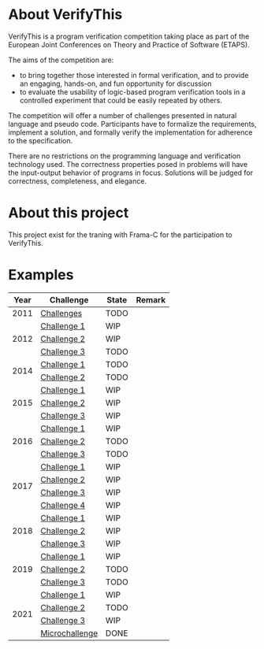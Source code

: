# About VerifyThis

VerifyThis is a program verification competition taking place as part of the European Joint Conferences on Theory 
and Practice of Software (ETAPS).

The aims of the competition are:

- to bring together those interested in formal verification, and to provide an engaging, hands-on, and fun opportunity for discussion 
- to evaluate the usability of logic-based program verification tools in a controlled experiment that could be easily repeated by others. 

The competition will offer a number of challenges presented in natural language and pseudo code. 
Participants have to formalize the requirements, implement a solution, and formally verify the implementation for adherence to the specification. 

There are no restrictions on the programming language and verification technology used. The correctness properties posed in problems 
will have the input-output behavior of programs in focus. Solutions will be judged for correctness, completeness, and elegance. 

# About this project

This project exist for the traning with Frama-C for the participation to VerifyThis.

# Examples

<table>
    <thead>
        <tr>
            <th>Year</th>
            <th>Challenge</th>
            <th>State</th>
            <th>Remark</th>
        </tr>
    </thead>
    <tbody>
        <tr>
            <td>2011</td>
            <td><a href = "https://github.com/lyonel2017/VerifyThis-2017/tree/master/2011/">Challenges</td>
            <td>TODO</td>
            <td></td>
        </tr>
       <tr>
            <td rowspan=3>2012</td>
            <td><a href = "https://github.com/lyonel2017/VerifyThis-2017/tree/master/2012/challenge_1">Challenge 1</td>
            <td>WIP</td>
            <td></td>
        </tr>
        <tr>
            <td><a href = "https://github.com/lyonel2017/VerifyThis-2017/tree/master/2012/challenge_2">Challenge 2</td>
            <td>WIP</td>
            <td></td>
        </tr>
        <tr>
            <td><a href = "https://github.com/lyonel2017/VerifyThis-2017/tree/master/2012/challenge_3">Challenge 3</td>
            <td>TODO</td>
            <td></td>
        </tr>
        <tr>
            <td rowspan=2>2014</td>
            <td><a href = "https://github.com/lyonel2017/VerifyThis-2017/tree/master/2014/challenge_1">Challenge 1</td>
            <td>TODO</td>
            <td></td>
        </tr>
        <tr>
            <td><a href = "https://github.com/lyonel2017/VerifyThis-2017/tree/master/2014/challenge_2">Challenge 2</td>
            <td>TODO</td>
            <td></td>
        </tr>
        <tr>
            <td rowspan=3>2015</td>
            <td><a href = "https://github.com/lyonel2017/VerifyThis-2017/tree/master/2015/challenge_1">Challenge 1</td>
            <td>WIP</td>
            <td></td>
        </tr>
        <tr>
            <td><a href = "https://github.com/lyonel2017/VerifyThis-2015/tree/master/2019/challenge_2">Challenge 2</td>
            <td>WIP</td>
            <td></td>
        </tr>
        <tr>
            <td><a href = "https://github.com/lyonel2017/VerifyThis-2015/tree/master/2019/challenge_3">Challenge 3</td>
            <td>WIP</td>
            <td></td>
        </tr>
        <tr>
            <td rowspan=3>2016</td>
            <td><a href = "https://github.com/lyonel2017/VerifyThis-2017/tree/master/2016/challenge_1">Challenge 1</td>
            <td>WIP</td>
            <td></td>
        </tr>
        <tr>
            <td><a href = "https://github.com/lyonel2017/VerifyThis-2017/tree/master/2016/challenge_2">Challenge 2</td>
            <td> TODO</td>
            <td></td>
        </tr>
        <tr>
            <td><a href = "https://github.com/lyonel2017/VerifyThis-2017/tree/master/2016/challenge_3">Challenge 3</td>
            <td> TODO</td>
            <td></td>
        </tr>
        <tr>
            <td rowspan=4>2017</td>
            <td><a href = "https://github.com/lyonel2017/VerifyThis-2017/tree/master/2017/challenge_1">Challenge 1</td>
            <td>WIP</td>
            <td></td>
        </tr>
        <tr>
            <td><a href = "https://github.com/lyonel2017/VerifyThis-2017/tree/master/2017/challenge_2">Challenge 2</td>
            <td>WIP</td>
            <td></td>
        </tr>
        <tr>
            <td><a href = "https://github.com/lyonel2017/VerifyThis-2017/tree/master/2017/challenge_3">Challenge 3</td>
            <td>WIP</td>
            <td></td>
        </tr>
        <tr>
            <td><a href = "https://github.com/lyonel2017/VerifyThis-2017/tree/master/2017/challenge_4">Challenge 4</td>
            <td>WIP</td>
            <td></td>
        </tr>
        <tr>
            <td rowspan=3>2018</td>
            <td><a href = "https://github.com/lyonel2017/VerifyThis-2017/tree/master/2018/challenge_1">Challenge 1</td>
            <td>WIP</td>
            <td></td>
        </tr>
        <tr>
            <td><a href = "https://github.com/lyonel2017/VerifyThis-2017/tree/master/2018/challenge_2">Challenge 2</td>
            <td>WIP</td>
            <td></td>
        </tr>
        <tr>
            <td><a href = "https://github.com/lyonel2017/VerifyThis-2017/tree/master/2018/challenge_3">Challenge 3</td>
            <td>WIP</td>
            <td></td>
        </tr>
        <tr>
            <td rowspan=3>2019</td>
            <td><a href = "https://github.com/lyonel2017/VerifyThis-2017/tree/master/2019/challenge_1">Challenge 1</a></td>
            <td>WIP</td>
            <td></td>
        </tr>
        <tr>
            <td><a href = "https://github.com/lyonel2017/VerifyThis-2017/tree/master/2019/challenge_2">Challenge 2</td>
            <td> TODO</td>
            <td></td>
        </tr>
        <tr>
            <td><a href = "https://github.com/lyonel2017/VerifyThis-2017/tree/master/2019/challenge_3">Challenge 3</td>
            <td>TODO</td>
            <td></td>
        </tr>
        <tr>
            <td rowspan=4>2021</td>
            <td><a href = "https://github.com/lyonel2017/VerifyThis-2017/tree/master/2021/challenge_1">Challenge 1</a></td>
            <td>WIP</td>
            <td></td>
        </tr>
        <tr>
            <td><a href = "https://github.com/lyonel2017/VerifyThis-2017/tree/master/2021/challenge_2">Challenge 2</td>
            <td>TODO</td>
            <td></td>
        </tr>
        <tr>
            <td><a href = "https://github.com/lyonel2017/VerifyThis-2017/tree/master/2021/challenge_3">Challenge 3</td>
            <td>WIP</td>
            <td></td>
        </tr>
        <tr>
            <td><a href = "https://github.com/lyonel2017/VerifyThis-2017/tree/master/2021/microchallenge">Microchallenge</td>
            <td>DONE</td>
            <td></td>
        </tr>
</tbody>
</table>

